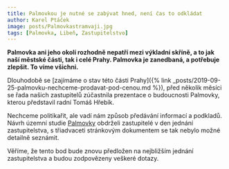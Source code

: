```yaml
---
title: Palmovkou je nutné se zabývat hned, není čas to odkládat
author: Karel Ptáček
image: posts/Palmovkastramvaji.jpg
tags: [Palmovka, Libeň, Zastupitelstvo]
---
```


**Palmovka ani jeho okolí rozhodně nepatří mezi výkladní skříně, a to jak naší městské části, tak i celé Prahy. Palmovka je zanedbaná, a potřebuje zlepšit. To víme všichni.**

Dlouhodobě se [zajímáme o stav této části Prahy]({% link _posts/2019-09-25-palmovku-nechceme-prodavat-pod-cenou.md %}), před několik měsíci se řada našich zastupitelů zúčastnila prezentace o budoucnosti Palmovky, kterou představil radní Tomáš Hřebík.

Nechceme politikařit, ale vadí nám způsob předávání informací a podkladů. Návrh územní studie [Palmovky](https://www.palmovkated.cz/) obdrželi zastupitelé v den jednání zastupitelstva, s třiadvaceti stránkovým dokumentem se tak nebylo možné detailně seznámit.

Věříme, že tento bod bude znovu předložen na nejbližším jednání zastupitelstva a budou zodpovězeny veškeré dotazy.

